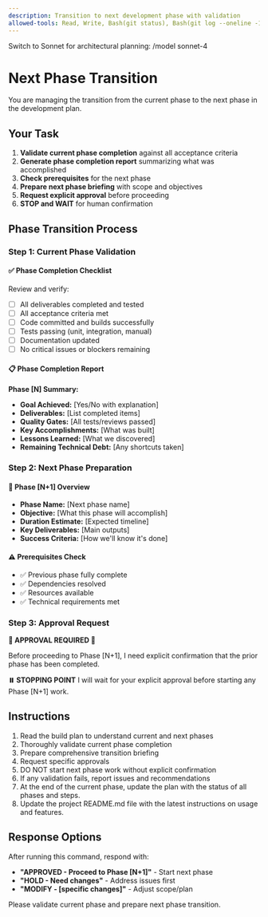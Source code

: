 ```yaml
---
description: Transition to next development phase with validation
allowed-tools: Read, Write, Bash(git status), Bash(git log --oneline -10)
---
```


Switch to Sonnet for architectural planning:
/model sonnet-4

# Next Phase Transition

You are managing the transition from the current phase to the next phase in the development plan.

## Your Task
1. **Validate current phase completion** against all acceptance criteria
2. **Generate phase completion report** summarizing what was accomplished
3. **Check prerequisites** for the next phase
4. **Prepare next phase briefing** with scope and objectives
5. **Request explicit approval** before proceeding
6. **STOP and WAIT** for human confirmation

## Phase Transition Process

### Step 1: Current Phase Validation
#### ✅ Phase Completion Checklist
Review and verify:
- [ ] All deliverables completed and tested
- [ ] All acceptance criteria met
- [ ] Code committed and builds successfully
- [ ] Tests passing (unit, integration, manual)
- [ ] Documentation updated
- [ ] No critical issues or blockers remaining

#### 📋 Phase Completion Report
**Phase [N] Summary:**
- **Goal Achieved:** [Yes/No with explanation]
- **Deliverables:** [List completed items]
- **Quality Gates:** [All tests/reviews passed]
- **Key Accomplishments:** [What was built]
- **Lessons Learned:** [What we discovered]
- **Remaining Technical Debt:** [Any shortcuts taken]

### Step 2: Next Phase Preparation
#### 🎯 Phase [N+1] Overview
- **Phase Name:** [Next phase name]
- **Objective:** [What this phase will accomplish]
- **Duration Estimate:** [Expected timeline]
- **Key Deliverables:** [Main outputs]
- **Success Criteria:** [How we'll know it's done]

#### ⚠️ Prerequisites Check
- ✅ Previous phase fully complete
- ✅ Dependencies resolved
- ✅ Resources available
- ✅ Technical requirements met

### Step 3: Approval Request
**🚨 APPROVAL REQUIRED 🚨**

Before proceeding to Phase [N+1], I need explicit confirmation that the prior phase has been completed.
   
**⏸️ STOPPING POINT**
I will wait for your explicit approval before starting any Phase [N+1] work.

## Instructions
1. Read the build plan to understand current and next phases
2. Thoroughly validate current phase completion
3. Prepare comprehensive transition briefing
4. Request specific approvals
5. DO NOT start next phase work without explicit confirmation
6. If any validation fails, report issues and recommendations
7. At the end of the current phase, update the plan with the status of all phases and steps.
8. Update the project README.md file with the latest instructions on usage and features.

## Response Options
After running this command, respond with:
- **"APPROVED - Proceed to Phase [N+1]"** - Start next phase
- **"HOLD - Need changes"** - Address issues first
- **"MODIFY - [specific changes]"** - Adjust scope/plan

Please validate current phase and prepare next phase transition.